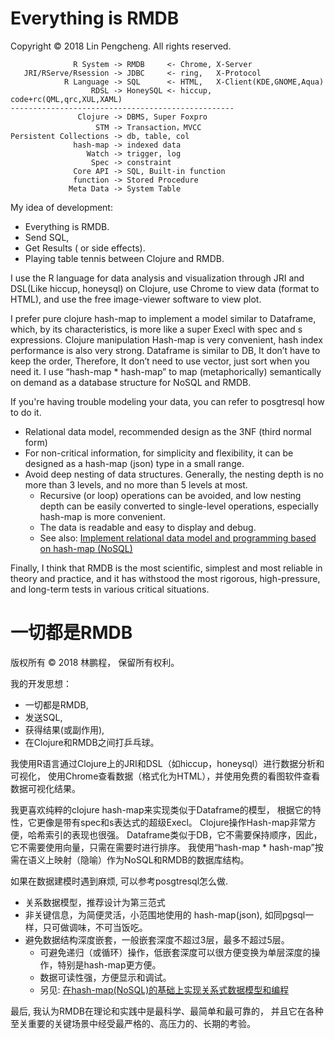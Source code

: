 # Everything is RMDB 

Copyright © 2018 Lin Pengcheng. All rights reserved.

```
              R System -> RMDB     <- Chrome, X-Server
   JRI/RServe/Rsession -> JDBC     <- ring,   X-Protocol
            R Language -> SQL      <- HTML,   X-Client(KDE,GNOME,Aqua)
                  RDSL -> HoneySQL <- hiccup, code+rc(QML,qrc,XUL,XAML)
--------------------------------------------------
               Clojure -> DBMS, Super Foxpro
                   STM -> Transaction，MVCC
Persistent Collections -> db, table, col
              hash-map -> indexed data
                 Watch -> trigger, log
                  Spec -> constraint
              Core API -> SQL, Built-in function
              function -> Stored Procedure
             Meta Data -> System Table
```

My idea of development: 

- Everything is RMDB. 
- Send SQL, 
- Get Results ( or side effects).
- Playing table tennis between Clojure and RMDB.

I use the R language for data analysis and visualization 
through JRI and DSL(Like hiccup, honeysql) on Clojure, 
use Chrome to view data (format to HTML), 
and use the free image-viewer software to view plot.

I prefer pure clojure hash-map to implement a model similar to Dataframe, 
which, by its characteristics, is more like a super Execl with spec and s expressions.
Clojure manipulation Hash-map is very convenient, hash index performance is also very strong.
Dataframe is similar to DB, It don’t have to keep the order, Therefore, 
It don’t need to use vector, just sort when you need it.
I use “hash-map * hash-map” to map (metaphorically) semantically 
on demand as a database structure for NoSQL and RMDB.

If you're having trouble modeling your data, you can refer to posgtresql how to do it.
- Relational data model, recommended design as the 3NF (third normal form)
- For non-critical information, for simplicity and flexibility, 
  it can be designed as a hash-map (json) type in a small range. 
- Avoid deep nesting of data structures. Generally, the nesting depth is no more than 3 levels, 
  and no more than 5 levels at most.
  - Recursive (or loop) operations can be avoided, 
    and low nesting depth can be easily converted to single-level operations, 
    especially hash-map is more convenient.
  - The data is readable and easy to display and debug.
  - See also: [Implement relational data model and programming based on hash-map (NoSQL)](./relational_model_on_hashmap.md)

Finally, I think that RMDB is the most scientific, simplest 
and most reliable in theory and practice, and it has withstood the most rigorous, 
high-pressure, and long-term tests in various critical situations.
  
# 一切都是RMDB

版权所有 © 2018 林鹏程， 保留所有权利。

我的开发思想：

- 一切都是RMDB,
- 发送SQL,
- 获得结果(或副作用),
- 在Clojure和RMDB之间打乒乓球。

我使用R语言通过Clojure上的JRI和DSL（如hiccup，honeysql）进行数据分析和可视化，
使用Chrome查看数据（格式化为HTML），并使用免费的看图软件查看数据可视化结果。

我更喜欢纯粹的clojure hash-map来实现类似于Dataframe的模型，
根据它的特性，它更像是带有spec和s表达式的超级Execl。
Clojure操作Hash-map非常方便，哈希索引的表现也很强。
Dataframe类似于DB，它不需要保持顺序，因此，它不需要使用向量，只需在需要时进行排序。
我使用“hash-map * hash-map”按需在语义上映射（隐喻）作为NoSQL和RMDB的数据库结构。

如果在数据建模时遇到麻烦, 可以参考posgtresql怎么做.
- 关系数据模型，推荐设计为第三范式
- 非关键信息，为简便灵活，小范围地使用的 hash-map(json), 
  如同pgsql一样，只可做调味，不可当饭吃。
- 避免数据结构深度嵌套，一般嵌套深度不超过3层，最多不超过5层。
  - 可避免递归（或循环）操作，低嵌套深度可以很方便变换为单层深度的操作，特别是hash-map更方便。
  - 数据可读性强，方便显示和调试。
  - 另见: [在hash-map(NoSQL)的基础上实现关系式数据模型和编程](./relational_model_on_hashmap.md)

最后, 我认为RMDB在理论和实践中是最科学、最简单和最可靠的，
并且它在各种至关重要的关键场景中经受最严格的、高压力的、长期的考验。

